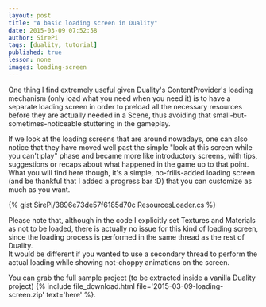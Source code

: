 ```yaml
---
layout: post
title: "A basic loading screen in Duality"
date: 2015-03-09 07:52:58
author: SirePi
tags: [duality, tutorial]
published: true
lesson: none
images: loading-screen
---
```

One thing I find extremely useful given Duality's ContentProvider's loading mechanism (only load what you need when you need it) is to have a separate loading screen in order to preload all the necessary resources before they are actually needed in a Scene, thus avoiding that small-but-sometimes-noticeable stuttering in the gameplay.
<!--more-->

If we look at the loading screens that are around nowadays, one can also notice that they have moved well past the simple "look at this screen while you can't play" phase and became more like introductory screens, with tips, suggestions or recaps about what happened in the game up to that point.  
What you will find here though, it's a simple, no-frills-added loading screen (and be thankful that I added a progress bar :D) that you can customize as much as you want.

{% gist SirePi/3896e73de57f6185d70c ResourcesLoader.cs %}

Please note that, although in the code I explicitly set Textures and Materials as not to be loaded, there is actually no issue for this kind of loading screen, since the loading process is performed in the same thread as the rest of Duality.  
It would be different if you wanted to use a secondary thread to perform the actual loading while showing not-choppy animations on the screen.

You can grab the full sample project (to be extracted inside a vanilla Duality project) {% include file_download.html file='2015-03-09-loading-screen.zip' text='here' %}.